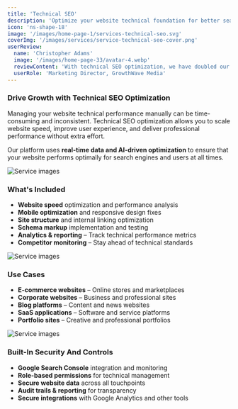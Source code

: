 ```yaml
---
title: 'Technical SEO'
description: 'Optimize your website technical foundation for better search engine performance and user experience.'
icon: 'ns-shape-18'
image: '/images/home-page-1/services-technical-seo.svg'
coverImg: '/images/services/service-technical-seo-cover.png'
userReview:
  name: 'Christopher Adams'
  image: '/images/home-page-33/avatar-4.webp'
  reviewContent: 'With technical SEO optimization, we have doubled our website performance while cutting loading times in half. It has become a vital part of our growth strategy.'
  userRole: 'Marketing Director, GrowthWave Media'
---
```


### Drive Growth with Technical SEO Optimization

Managing your website technical performance manually can be time-consuming and inconsistent. Technical SEO optimization allows you to scale website speed, improve user experience, and deliver professional performance without extra effort.

Our platform uses **real-time data and AI-driven optimization** to ensure that your website performs optimally for search engines and users at all times.

![Service images](/images/services/service-details-1.png)

### What's Included

- **Website speed** optimization and performance analysis
- **Mobile optimization** and responsive design fixes
- **Site structure** and internal linking optimization
- **Schema markup** implementation and testing
- **Analytics & reporting** – Track technical performance metrics
- **Competitor monitoring** – Stay ahead of technical standards

![Service images](/images/services/service-details-2.png)

### Use Cases

- **E-commerce websites** – Online stores and marketplaces
- **Corporate websites** – Business and professional sites
- **Blog platforms** – Content and news websites
- **SaaS applications** – Software and service platforms
- **Portfolio sites** – Creative and professional portfolios

![Service images](/images/services/service-details-3.jpg)

### Built-In Security And Controls

- **Google Search Console** integration and monitoring
- **Role-based permissions** for technical management
- **Secure website data** across all touchpoints
- **Audit trails & reporting** for transparency
- **Secure integrations** with Google Analytics and other tools
